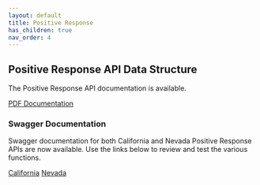 ```yaml
---
layout: default
title: Positive Response
has_children: true
nav_order: 4
---
```


## Positive Response API Data Structure
The Positive Response API documentation is available. 

<a href="https://usanorth811.github.io/pelicancorp/assets/PDF/PCAA POSR - API Member Functions v1.10.pdf" class="btn">PDF Documentation</a>

### Swagger Documentation
Swagger documentation for both California and Nevada Positive Response APIs are now available. Use the links below to review and test the various functions.

<a href="https://usncaapps.peluat.net/posr/services/webservice/swagger/Member/index.html" class="btn mr-4">California</a> <a href="https://usnnvapps.peluat.net/posr/services/webservice/swagger/Member/index.html" class="btn mr-4">Nevada</a>